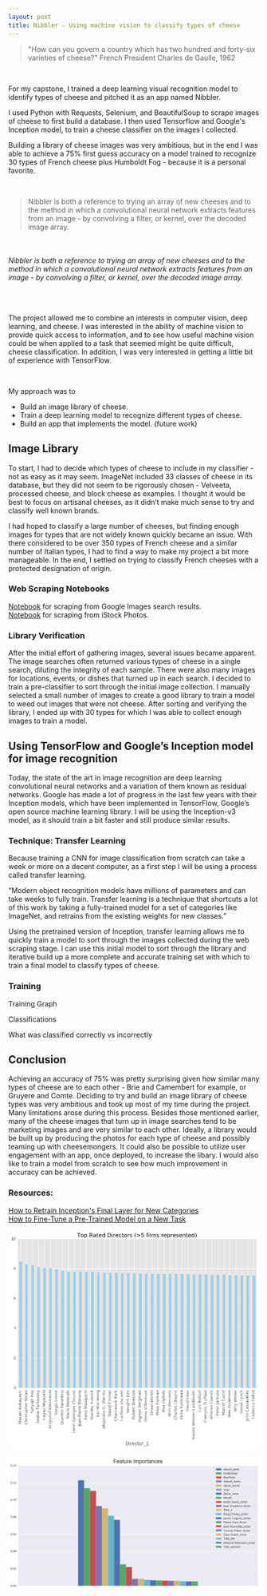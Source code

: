 ```yaml
---
layout: post
title: Nibbler - Using machine vision to classify types of cheese
---
```



> "How can you govern a country which has two hundred and forty-six varieties of cheese?" French President Charles de Gaulle, 1962

<br>

For my capstone, I trained a deep learning visual recognition model to identify types of cheese and pitched it as an app named Nibbler.

I used Python with Requests, Selenium, and BeautifulSoup to scrape images of cheese to first build a database. I then used Tensorflow and Google's Inception model, to train a cheese classifier on the images I collected.

Building a library of cheese images was very ambitious, but in the end I was able to achieve a 75% first guess accuracy on a model trained to recognize 30 types of French cheese plus Humboldt Fog - because it is a personal favorite. 

<br>

> Nibbler is both a reference to trying an array of new cheeses and to the method in which a convolutional neural network extracts features from an image - by convolving a filter, or kernel, over the decoded image array.

<br>

###### Nibbler is both a reference to trying an array of new cheeses and to the method in which a convolutional neural network extracts features from an image - by convolving a filter, or kernel, over the decoded image array.

<br>

The project allowed me to combine an interests in computer vision, deep learning, and cheese. I was interested in the ability of machine vision to provide quick access to information, and to see how useful machine vision could be when applied to a task that seemed might be quite difficult, cheese classification. In addition, I was very interested in getting a little bit of experience with TensorFlow. 

<br>

My approach was to 
<br>

- Build an image library of cheese.
- Train a deep learning model to recognize different types of cheese.
- Build an app that implements the model. (future work)

## Image Library

To start, I had to decide which types of cheese to include in my classifier - not as easy as it may seem. ImageNet included 33 classes of cheese in its database, but they did not seem to be rigorously chosen - Velveeta, processed cheese, and block cheese as examples. I thought it would be best to focus on artisanal cheeses, as it didn’t make much sense to try and classify well known brands. 

I had hoped to classify a large number of cheeses, but finding enough images for types that are not widely known quickly became an issue. With there considered to be over 350 types of French cheese and a similar number of Italian types, I had to find a way to make my project a bit more manageable. In the end, I settled on trying to classify French cheeses with a protected designation of origin.

### Web Scraping Notebooks

<a href="https://git.generalassemb.ly/anthonysull/project-6-apis-randomforests/blob/master/Project-6_IMDB-titles_2.ipynb">Notebook</a> for scraping from Google Images search results.<br>
<a href="https://git.generalassemb.ly/anthonysull/project-6-apis-randomforests/blob/master/Project-6_IMDB-titles_2.ipynb">Notebook</a> for scraping from iStock Photos.

### Library Verification

After the initial effort of gathering images, several issues became apparent. The image searches often returned various types of cheese in a single search, diluting the integrity of each sample. There were also many images for locations, events, or dishes that turned up in each search. I decided to train a pre-classifier to sort through the initial image collection. I manually selected a small number of images to create a good library to train a model to weed out images that were not cheese. After sorting and verifying the library, I ended up with 30 types for which I was able to collect enough images to train a model.

## Using TensorFlow and Google’s Inception model for image recognition

Today, the state of the art in image recognition are deep learning convolutional neural networks and a variation of them known as residual networks. Google has made a lot of progress in the last few years with their Inception models, which have been implemented in TensorFlow, Google’s open source machine learning library. I will be using the Inception-v3 model, as it should train a bit faster and still produce similar results.

### Technique: Transfer Learning 

Because training a CNN for image classification from scratch can take a week or more on a decent computer, as a first step I will be using a process called transfer learning. 

“Modern object recognition models have millions of parameters and can take weeks to fully train. Transfer learning is a technique that shortcuts a lot of this work by taking a fully-trained model for a set of categories like ImageNet, and retrains from the existing weights for new classes.” 

Using the pretrained version of Inception, transfer learning allows me to quickly train a model to sort through the images collected during the web scraping stage. I can use this initial model to sort through the library and iterative build up a more complete and accurate training set with which to train a final model to classify types of cheese.

### Training

Training Graph

Classifications

What was classified correctly vs incorrectly

## Conclusion

Achieving an accuracy of 75% was pretty surprising given how similar many types of cheese are to each other - Brie and Camembert for example, or Gruyere and Comte. Deciding to try and build an image library of cheese types was very ambitious and took up most of my time during the project. Many limitations arose during this process. Besides those mentioned earlier, many of the cheese images that turn up in image searches tend to be marketing images and are very similar to each other. Ideally, a library would be built up by producing the photos for each type of cheese and possibly teaming up with cheesemongers. It could also be possible to utilize user engagement with an app, once deployed, to increase the libary. I would also like to train a model from scratch to see how much improvement in accuracy can be achieved. 

### Resources:

<a href="https://www.tensorflow.org/tutorials/image_retraining">How to Retrain Inception's Final Layer for New Categories</a><br>
<a href="https://github.com/tensorflow/models/tree/master/inception#how-to-fine-tune-a-pre-trained-model-on-a-new-task">How to Fine-Tune a Pre-Trained Model on a New Task</a>


![](../images/Project6/output_121_1.png)


![](../images/Project6/output_251_0.png)



